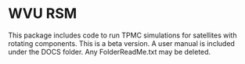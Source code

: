 # WVU RSM 
This package includes code to run TPMC simulations for satellites with rotating components. This is a beta version. A user manual is included under the DOCS folder. Any FolderReadMe.txt may be deleted.   
